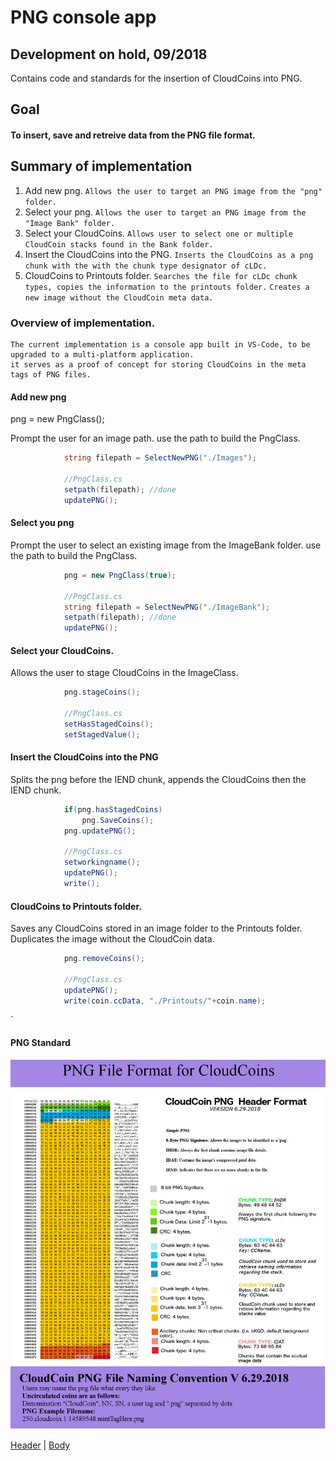 # PNG console app
## Development on hold, 09/2018
Contains code and standards for the insertion of CloudCoins into PNG.


## Goal

#### To insert, save and retreive data from the PNG file format.

## Summary of implementation

1) Add new png.
`Allows the user to target an PNG image from the "png" folder. `
2) Select your png.
`Allows the user to target an PNG image from the "Image Bank" folder. `
3) Select your CloudCoins.
`Allows user to select one or multiple CloudCoin stacks found in the Bank folder.`
4) Insert the CloudCoins into the PNG.
`Inserts the CloudCoins as a png chunk with the with the chunk type designator of cLDc.`
5) CloudCoins to Printouts folder.
`Searches the file for cLDc chunk types, copies the information to the printouts folder.`
`Creates a new image without the CloudCoin meta data.`



### Overview of implementation.

    The current implementation is a console app built in VS-Code, to be upgraded to a multi-platform application.
    it serves as a proof of concept for storing CloudCoins in the meta tags of PNG files.


#### Add new png

png = new PngClass();

Prompt the user for an image path.
use the path to build the PngClass.

```         //Program.cs
            string filepath = SelectNewPNG("./Images");

            //PngClass.cs
            setpath(filepath); //done
            updatePNG();
```
#### Select you png

Prompt the user to select an existing image from the ImageBank folder.
use the path to build the PngClass.

```         //Program.cs
            png = new PngClass(true);

            //PngClass.cs
            string filepath = SelectNewPNG("./ImageBank");
            setpath(filepath); //done
            updatePNG();
```

#### Select your CloudCoins.

Allows the user to stage CloudCoins in the ImageClass.
```         //Program.cs
            png.stageCoins();

            //PngClass.cs
            setHasStagedCoins();
            setStagedValue();
```

#### Insert the CloudCoins into the PNG 

Splits the png before the IEND chunk, appends the CloudCoins then the IEND chunk. 
```         //Program.cs
            if(png.hasStagedCoins)
                png.SaveCoins();
            png.updatePNG();

            //PngClass.cs
            setworkingname();
            updatePNG();
            write();
```
#### CloudCoins to Printouts folder. 

Saves any CloudCoins stored in an image folder to the Printouts folder.
Duplicates the image without the CloudCoin data.
```         //Program.cs
            png.removeCoins();

            //PngClass.cs
            updatePNG();
            write(coin.ccData, "./Printouts/"+coin.name);
```








`

#### PNG Standard
![Standard](./Standards/PNG_Header_Standard.png)

[Header](./Standards/PNG_Header_Standard.png)  |  [Body](./Standards/PNG_Body_Standard.png) 



